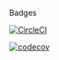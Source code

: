 Badges

[![CircleCI](https://circleci.com/gh/adso54/book-register2.svg?style=svg)](https://circleci.com/gh/adso54/book-register2)


[![codecov](https://codecov.io/gh/adso54/book-register2/branch/master/graph/badge.svg)](https://codecov.io/gh/adso54/book-register2)

